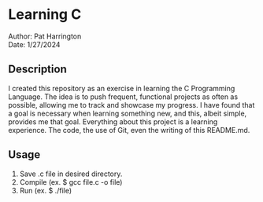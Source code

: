 # Learning C
Author: Pat Harrington  
Date: 1/27/2024


## Description
I created this repository as an exercise in learning the C Programming Language. The idea is to push frequent, functional projects 
as often as possible, allowing me to track and showcase my progress. I have found that a goal is necessary when learning
something new, and this, albeit simple, provides me that goal. Everything about this project is a learning experience. The
code, the use of Git, even the writing of this README.md.

## Usage
1. Save .c file in desired directory.
2. Compile (ex. $ gcc file.c -o file)
3. Run (ex. $ ./file)

